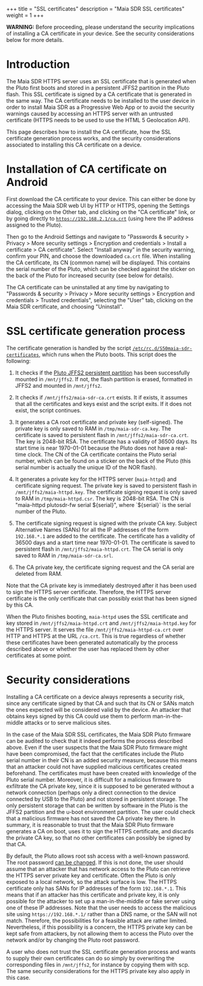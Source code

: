 +++
title = "SSL certificates"
description = "Maia SDR SSL certificates"
weight = 1
+++

**WARNING:** Before proceeding, please understand the security implications of
installing a CA certificate in your device. See the security considerations
below for more details.

# Introduction

The Maia SDR HTTPS server uses an SSL certificate that is generated when the
Pluto first boots and stored in a persistent JFFS2 partition in the Pluto
flash. This SSL certificate is signed by a CA certificate that is generated in
the same way. The CA certificate needs to be installed to the user device in
order to install Maia SDR as a Progressive Web App or to avoid the security
warnings caused by accessing an HTTPS server with an untrusted certificate
(HTTPS needs to be used to use the HTML 5 Geolocation API).

This page describes how to install the CA certificate, how the SSL certificate
generation process works, and the security considerations associated to
installing this CA certificate on a device.

# Installation of CA certificate on Android

First download the CA certificate to your device. This can either be done by
accessing the Maia SDR web UI by HTTP or HTTPS, opening the Settings dialog,
clicking on the Other tab, and clicking on the "CA certificate" link, or by
going directly to [`https://192.168.2.1/ca.crt`](https://192.168.2.1/ca.crt)
(using here the IP address assigned to the Pluto).

Then go to the Android Settings and navigate to "Passwords & security > Privacy >
More security settings > Encryption and credentials > Install a certificate >
CA certificate". Select "Install anyway" in the security warning, confirm your
PIN, and choose the downloaded `ca.crt` file. When installing the CA
certificate, its CN (common name) will be displayed. This contains the serial
number of the Pluto, which can be checked against the sticker on the back of the
Pluto for increased security (see below for details).

The CA certificate can be uninstalled at any time by navigating to "Passwords &
security > Privacy > More security settings > Encryption and credentials >
Trusted credentials", selecting the "User" tab, clicking on the Maia SDR
certificate, and choosing "Uninstall".

# SSL certificate generation process

The certificate generation is handled by the script
[`/etc/rc.d/S50maia-sdr-certificates`](https://github.com/maia-sdr/buildroot/blob/maia-sdr/board/pluto/S50maia-sdr-certificates),
which runs when the Pluto boots. This script does the following:

1. It checks if the [Pluto JFFS2 persistent
partition](https://wiki.analog.com/university/tools/pluto/users/customizing#enabling_persistent_ssh_keys)
has been successfully mounted in `/mnt/jffs2`. If not, the flash partition is
erased, formatted in JFFS2 and mounted in `/mnt/jffs2`.

2. It checks if `/mnt/jffs2/maia-sdr-ca.crt` exists. It if exists, it assumes
   that all the certificates and keys exist and the script exits. If it does not
   exist, the script continues.

3. It generates a CA root certificate and private key (self-signed). The private
   key is only saved to RAM in `/tmp/maia-sdr-ca.key`. The certificate is saved
   to persistent flash in `/mnt/jffs2/maia-sdr-ca.crt`. The key is 2048-bit
   RSA. The certificate has a validity of 36500 days. Its start time is near
   1970-01-01 because the Pluto does not have a real-time clock. The CN of the
   CA certificate contains the Pluto serial number, which can be found on a
   sticker on the back of the Pluto (this serial number is actually the unique
   ID of the NOR flash).

4. It generates a private key for the HTTPS server (`maia-httpd`) and
   certificate signing request. The private key is saved to persistent flash in
   `/mnt/jffs2/maia-httpd.key`. The certificate signing request is only saved to
   RAM in `/tmp/maia-httpd.csr`. The key is 2048-bit RSA. The CN is "maia-httpd
   plutosdr-fw serial ${serial}", where `${serial}` is the serial number of the
   Pluto.

5. The certificate signing request is signed with the private CA key. Subject
   Alternative Names (SANs) for all the IP addresses of the form `192.168.*.1`
   are added to the certificate. The certificate has a validity of 36500 days
   and a start time near 1970-01-01. The certificate is saved to persistent
   flash in `/mnt/jffs2/maia-httpd.crt`. The CA serial is only saved to RAM in
   `/tmp/maia-sdr-ca.srl`.

6. The CA private key, the certificate signing request and the CA serial are
   deleted from RAM.

Note that the CA private key is immediately destroyed after it has been used to
sign the HTTPS server certificate. Therefore, the HTTPS server certificate is
the only certificate that can possibly exist that has been signed by this CA.

When the Pluto finishes booting, `maia-httpd` uses the SSL certificate and key
stored in `/mnt/jffs2/maia-httpd.crt` and `/mnt/jffs2/maia-httpd.key` for the
HTTPS server. It serves the file `/mnt/jffs2/maia-httpd-ca.crt` over HTTP and
HTTPS at the URL `/ca.crt`. This is true regardless of whether these
certificates have been generated automatically by the process described above or
whether the user has replaced them by other certificates at some point.

# Security considerations

Installing a CA certificate on a device always represents a security risk, since
any certificate signed by that CA and such that its CN or SANs match the ones
expected will be considered valid by the device. An attacker that obtains keys
signed by this CA could use them to perform man-in-the-middle attacks or to serve malicious sites.

In the case of the Maia SDR SSL certificates, the Maia SDR Pluto firmware can be
audited to check that it indeed performs the process described above. Even if
the user suspects that the Maia SDR Pluto firmware might have been compromised,
the fact that the certificates include the Pluto serial number in their CN is an
added security measure, because this means that an attacker could not have
supplied malicious certificates created beforehand. The certificates must have
been created with knowledge of the Pluto serial number. Moreover, it is
difficult for a malicious firmware to exfiltrate the CA private key, since it is
supposed to be generated without a network connection (perhaps only a direct
connection to the device connected by USB to the Pluto) and not stored in
persistent storage. The only persistent storage that can be written by software
in the Pluto is the JFFS2 partition and the u-boot environment partition. The
user could check that a malicious firmware has not saved the CA private key
there. In summary, it is reasonable to trust that the Maia SDR Pluto firmware
generates a CA on boot, uses it to sign the HTTPS certificate, and discards the
private CA key, so that no other certificates can possibly be signed by that CA.

By default, the Pluto allows root ssh access with a well-known password. The
root password [can be
changed](https://wiki.analog.com/university/tools/pluto/users/customizing#changing_the_root_password_on_the_target). If
this is not done, the user should assume that an attacker that has network
access to the Pluto can retrieve the HTTPS server private key and
certificate. Often the Pluto is only exposed to a local network, so the attack
surface is low. The HTTPS certificate only has SANs for IP addresses of the form
`192.168.*.1`. This means that if an attacker has this certificate and private
key, it is only possible for the attacker to set up a man-in-the-middle or fake
server using one of these IP addresses. Note that the user needs to access the
malicious site using `https://192.168.*.1/` rather than a DNS name, or the SAN
will not match. Therefore, the possibilities for a feasible attack are rather
limited. Nevertheless, if this possibility is a concern, the HTTPS private key
can be kept safe from attackers, by not allowing them to access the Pluto over
the network and/or by changing the Pluto root password.

A user who does not trust the SSL certificate generation process and wants to
supply their own certificates can do so simply by overwriting the corresponding
files in `/mnt/jffs2`, for instance by copying them with scp. The same security
considerations for the HTTPS private key also apply in this case.
